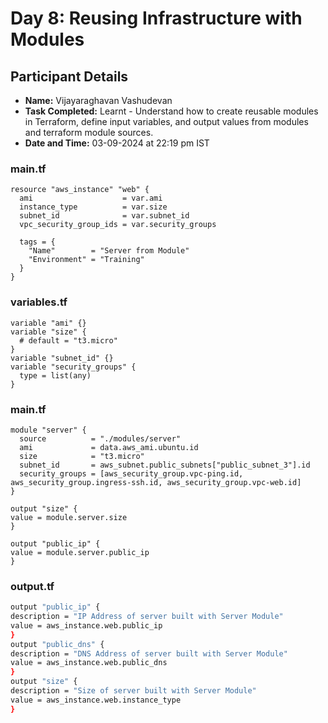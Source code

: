 # Day 8: Reusing Infrastructure with Modules

## Participant Details

- **Name:** Vijayaraghavan Vashudevan
- **Task Completed:** Learnt - Understand how to create reusable modules in Terraform, define input variables, and output values from modules and terraform module sources.
- **Date and Time:** 03-09-2024 at 22:19 pm IST

### main.tf
```
resource "aws_instance" "web" {
  ami                    = var.ami
  instance_type          = var.size
  subnet_id              = var.subnet_id
  vpc_security_group_ids = var.security_groups

  tags = {
    "Name"        = "Server from Module"
    "Environment" = "Training"
  }
}
```
### variables.tf
```
variable "ami" {}
variable "size" {
  # default = "t3.micro"
}
variable "subnet_id" {}
variable "security_groups" {
  type = list(any)
}
```
### main.tf
```
module "server" {
  source          = "./modules/server"
  ami             = data.aws_ami.ubuntu.id
  size            = "t3.micro"
  subnet_id       = aws_subnet.public_subnets["public_subnet_3"].id
  security_groups = [aws_security_group.vpc-ping.id, aws_security_group.ingress-ssh.id, aws_security_group.vpc-web.id]
}

output "size" {
value = module.server.size
}

output "public_ip" {
value = module.server.public_ip
}

```
### output.tf
```bash
output "public_ip" {
description = "IP Address of server built with Server Module"
value = aws_instance.web.public_ip
}
output "public_dns" {
description = "DNS Address of server built with Server Module"
value = aws_instance.web.public_dns
}
output "size" {
description = "Size of server built with Server Module"
value = aws_instance.web.instance_type
}
```

